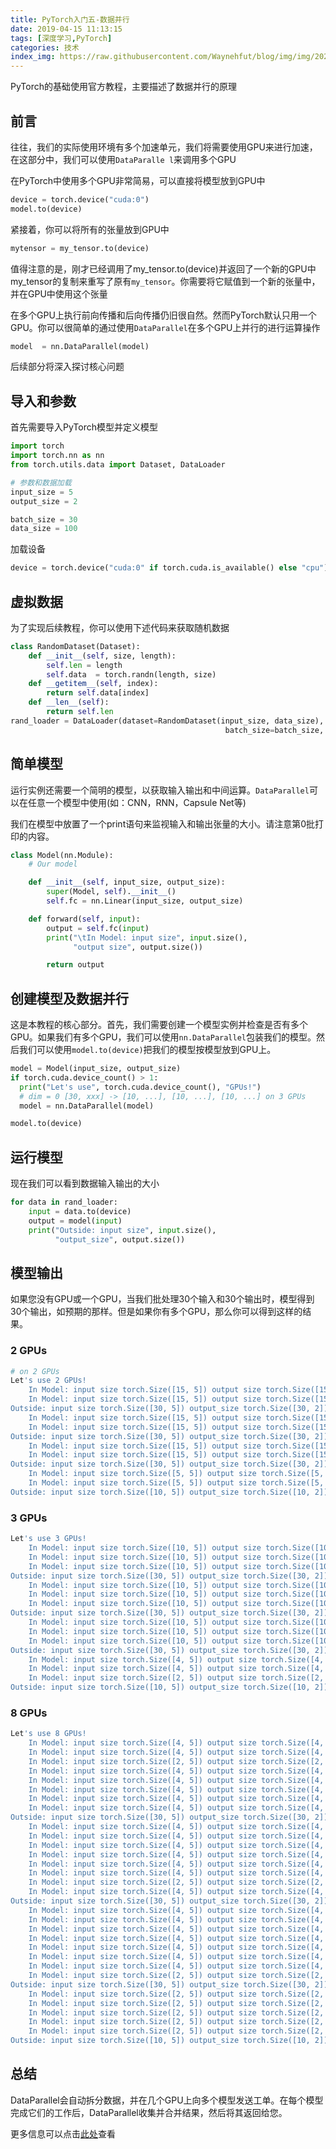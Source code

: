 ```yaml
---
title: PyTorch入门五-数据并行
date: 2019-04-15 11:13:15
tags: [深度学习,PyTorch]
categories: 技术
index_img: https://raw.githubusercontent.com/Waynehfut/blog/img/img/20220722173237.png
---
```


PyTorch的基础使用官方教程，主要描述了数据并行的原理

<!-- more -->

## 前言 

往往，我们的实际使用环境有多个加速单元，我们将需要使用GPU来进行加速，在这部分中，我们可以使用`DataParalle
l`来调用多个GPU

在PyTorch中使用多个GPU非常简易，可以直接将模型放到GPU中


```python
device = torch.device("cuda:0")
model.to(device)
```

紧接着，你可以将所有的张量放到GPU中


```python
mytensor = my_tensor.to(device)
```

值得注意的是，刚才已经调用了my_tensor.to(device)并返回了一个新的GPU中my_tensor的复制来重写了原有`my_tensor`。你需要将它赋值到一个新的张量中，并在GPU中使用这个张量

在多个GPU上执行前向传播和后向传播仍旧很自然。然而PyTorch默认只用一个GPU。你可以很简单的通过使用`DataParallel`在多个GPU上并行的进行运算操作


```python
model  = nn.DataParallel(model)
```

后续部分将深入探讨核心问题

## 导入和参数

首先需要导入PyTorch模型并定义模型


```python
import torch
import torch.nn as nn
from torch.utils.data import Dataset, DataLoader

# 参数和数据加载
input_size = 5
output_size = 2

batch_size = 30
data_size = 100
```

加载设备


```python
device = torch.device("cuda:0" if torch.cuda.is_available() else "cpu")
```

## 虚拟数据

为了实现后续教程，你可以使用下述代码来获取随机数据


```python
class RandomDataset(Dataset):
    def __init__(self, size, length):
        self.len = length
        self.data  = torch.randn(length, size)
    def __getitem__(self, index):
        return self.data[index]
    def __len__(self):
        return self.len
rand_loader = DataLoader(dataset=RandomDataset(input_size, data_size),
                                                batch_size=batch_size, shuffle=Trun)
```

## 简单模型

运行实例还需要一个简明的模型，以获取输入输出和中间运算。`DataParallel`可以在任意一个模型中使用(如：CNN，RNN，Capsule Net等)

我们在模型中放置了一个print语句来监视输入和输出张量的大小。请注意第0批打印的内容。


```python
class Model(nn.Module):
    # Our model

    def __init__(self, input_size, output_size):
        super(Model, self).__init__()
        self.fc = nn.Linear(input_size, output_size)

    def forward(self, input):
        output = self.fc(input)
        print("\tIn Model: input size", input.size(),
              "output size", output.size())

        return output
```

## 创建模型及数据并行

这是本教程的核心部分。首先，我们需要创建一个模型实例并检查是否有多个GPU。如果我们有多个GPU，我们可以使用`nn.DataParallel`包装我们的模型。然后我们可以使用`model.to(device)`把我们的模型按模型放到GPU上。


```python
model = Model(input_size, output_size)
if torch.cuda.device_count() > 1:
  print("Let's use", torch.cuda.device_count(), "GPUs!")
  # dim = 0 [30, xxx] -> [10, ...], [10, ...], [10, ...] on 3 GPUs
  model = nn.DataParallel(model)

model.to(device)
```

## 运行模型

现在我们可以看到数据输入输出的大小


```python
for data in rand_loader:
    input = data.to(device)
    output = model(input)
    print("Outside: input size", input.size(),
          "output_size", output.size())
```

## 模型输出

如果您没有GPU或一个GPU，当我们批处理30个输入和30个输出时，模型得到30个输出，如预期的那样。但是如果你有多个GPU，那么你可以得到这样的结果。

### 2 GPUs


```bash
# on 2 GPUs
Let's use 2 GPUs!
    In Model: input size torch.Size([15, 5]) output size torch.Size([15, 2])
    In Model: input size torch.Size([15, 5]) output size torch.Size([15, 2])
Outside: input size torch.Size([30, 5]) output_size torch.Size([30, 2])
    In Model: input size torch.Size([15, 5]) output size torch.Size([15, 2])
    In Model: input size torch.Size([15, 5]) output size torch.Size([15, 2])
Outside: input size torch.Size([30, 5]) output_size torch.Size([30, 2])
    In Model: input size torch.Size([15, 5]) output size torch.Size([15, 2])
    In Model: input size torch.Size([15, 5]) output size torch.Size([15, 2])
Outside: input size torch.Size([30, 5]) output_size torch.Size([30, 2])
    In Model: input size torch.Size([5, 5]) output size torch.Size([5, 2])
    In Model: input size torch.Size([5, 5]) output size torch.Size([5, 2])
Outside: input size torch.Size([10, 5]) output_size torch.Size([10, 2])
```

### 3 GPUs


```bash
Let's use 3 GPUs!
    In Model: input size torch.Size([10, 5]) output size torch.Size([10, 2])
    In Model: input size torch.Size([10, 5]) output size torch.Size([10, 2])
    In Model: input size torch.Size([10, 5]) output size torch.Size([10, 2])
Outside: input size torch.Size([30, 5]) output_size torch.Size([30, 2])
    In Model: input size torch.Size([10, 5]) output size torch.Size([10, 2])
    In Model: input size torch.Size([10, 5]) output size torch.Size([10, 2])
    In Model: input size torch.Size([10, 5]) output size torch.Size([10, 2])
Outside: input size torch.Size([30, 5]) output_size torch.Size([30, 2])
    In Model: input size torch.Size([10, 5]) output size torch.Size([10, 2])
    In Model: input size torch.Size([10, 5]) output size torch.Size([10, 2])
    In Model: input size torch.Size([10, 5]) output size torch.Size([10, 2])
Outside: input size torch.Size([30, 5]) output_size torch.Size([30, 2])
    In Model: input size torch.Size([4, 5]) output size torch.Size([4, 2])
    In Model: input size torch.Size([4, 5]) output size torch.Size([4, 2])
    In Model: input size torch.Size([2, 5]) output size torch.Size([2, 2])
Outside: input size torch.Size([10, 5]) output_size torch.Size([10, 2])
```

### 8 GPUs


```bash
Let's use 8 GPUs!
    In Model: input size torch.Size([4, 5]) output size torch.Size([4, 2])
    In Model: input size torch.Size([4, 5]) output size torch.Size([4, 2])
    In Model: input size torch.Size([2, 5]) output size torch.Size([2, 2])
    In Model: input size torch.Size([4, 5]) output size torch.Size([4, 2])
    In Model: input size torch.Size([4, 5]) output size torch.Size([4, 2])
    In Model: input size torch.Size([4, 5]) output size torch.Size([4, 2])
    In Model: input size torch.Size([4, 5]) output size torch.Size([4, 2])
    In Model: input size torch.Size([4, 5]) output size torch.Size([4, 2])
Outside: input size torch.Size([30, 5]) output_size torch.Size([30, 2])
    In Model: input size torch.Size([4, 5]) output size torch.Size([4, 2])
    In Model: input size torch.Size([4, 5]) output size torch.Size([4, 2])
    In Model: input size torch.Size([4, 5]) output size torch.Size([4, 2])
    In Model: input size torch.Size([4, 5]) output size torch.Size([4, 2])
    In Model: input size torch.Size([4, 5]) output size torch.Size([4, 2])
    In Model: input size torch.Size([4, 5]) output size torch.Size([4, 2])
    In Model: input size torch.Size([2, 5]) output size torch.Size([2, 2])
    In Model: input size torch.Size([4, 5]) output size torch.Size([4, 2])
Outside: input size torch.Size([30, 5]) output_size torch.Size([30, 2])
    In Model: input size torch.Size([4, 5]) output size torch.Size([4, 2])
    In Model: input size torch.Size([4, 5]) output size torch.Size([4, 2])
    In Model: input size torch.Size([4, 5]) output size torch.Size([4, 2])
    In Model: input size torch.Size([4, 5]) output size torch.Size([4, 2])
    In Model: input size torch.Size([4, 5]) output size torch.Size([4, 2])
    In Model: input size torch.Size([4, 5]) output size torch.Size([4, 2])
    In Model: input size torch.Size([4, 5]) output size torch.Size([4, 2])
    In Model: input size torch.Size([2, 5]) output size torch.Size([2, 2])
Outside: input size torch.Size([30, 5]) output_size torch.Size([30, 2])
    In Model: input size torch.Size([2, 5]) output size torch.Size([2, 2])
    In Model: input size torch.Size([2, 5]) output size torch.Size([2, 2])
    In Model: input size torch.Size([2, 5]) output size torch.Size([2, 2])
    In Model: input size torch.Size([2, 5]) output size torch.Size([2, 2])
    In Model: input size torch.Size([2, 5]) output size torch.Size([2, 2])
Outside: input size torch.Size([10, 5]) output_size torch.Size([10, 2])
```

## 总结

DataParallel会自动拆分数据，并在几个GPU上向多个模型发送工单。在每个模型完成它们的工作后，DataParallel收集并合并结果，然后将其返回给您。

更多信息可以点击[此处](https://pytorch.org/tutorials/beginner/former_torchies/parallelism_tutorial.html)查看

